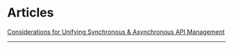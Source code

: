 # Articles

[Considerations for Unifying Synchronous & Asynchronous API Management](./1_considerations.md)

---
